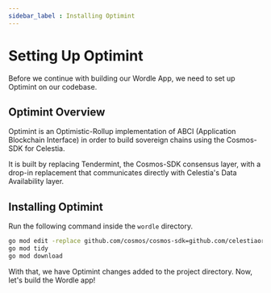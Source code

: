 ```yaml
---
sidebar_label : Installing Optimint
---
```


# Setting Up Optimint

Before we continue with building our Wordle App, we need to set up
Optimint on our codebase.

## Optimint Overview

Optimint is an Optimistic-Rollup implementation of
ABCI (Application Blockchain Interface) in order to build sovereign
chains using the Cosmos-SDK for Celestia.

It is built by replacing Tendermint, the Cosmos-SDK consensus layer, with
a drop-in replacement that communicates directly with
Celestia's Data Availability layer.

## Installing Optimint

Run the following command inside the `wordle` directory.

```sh
go mod edit -replace github.com/cosmos/cosmos-sdk=github.com/celestiaorg/cosmos-sdk@v0.45.4-optimint-v0.3.4
go mod tidy
go mod download
```

With that, we have Optimint changes added to the project directory. Now,
let's build the Wordle app!
